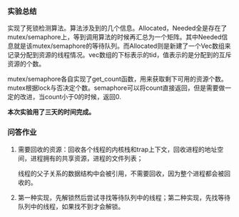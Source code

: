 ### 实验总结

实现了死锁检测算法。算法涉及到的几个信息。Allocated，Needed全是存在了mutex/semaphore上，等到调用算法的时候再汇总为一个矩阵。其中Needed信息就是该mutex/semaphore的等待队列。而Allocated则是新建了一个Vec数组来记录分配到资源的线程情况。vec数组的下标表示的tid，值表示的是分配到的互斥资源的个数。

mutex/semaphore各自实现了get_count函数，用来获取剩下可用的资源个数。mutex根据lock与否决定个数。semaphore可以将count直接返回，但是需要做一定的改进，当count小于0的时候，返回0.



**本次实验用了三天的时间完成。**

### 问答作业

1. 需要回收的资源：回收各个线程的内核栈和trap上下文，回收进程的地址空间，进程拥有的共享资源，进程的文件列表；

   线程的父子关系的数据结构中会被引用，不需要回收，因为整个进程都会被回收的。

2. 第一种实现，先解锁然后尝试寻找等待队列中的线程；第二种实现，先找等待队列中的线程，如果找不到才会解锁。